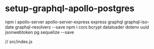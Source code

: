 # setup-graphql-apollo-postgres
npm i apollo-server apollo-server-express express graphql graphql-iso-date graphql-resolvers --save
npm i cors bcrypt dataloader dotenv uuid jsonwebtoken pg sequelize --save

// src/index.js
```

```